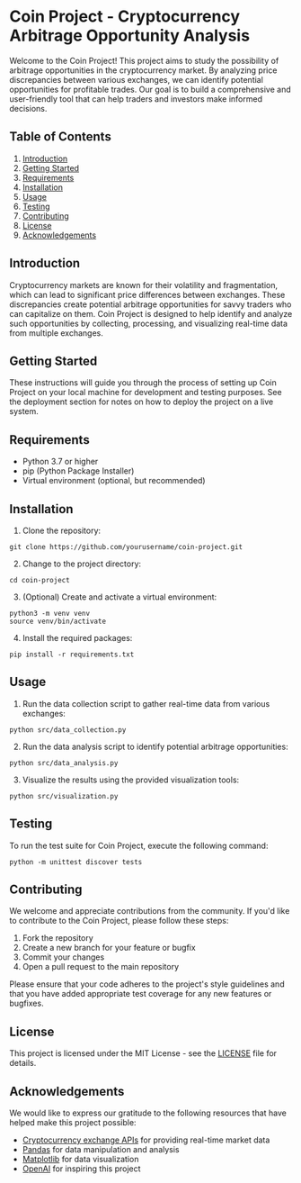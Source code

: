 # Coin Project - Cryptocurrency Arbitrage Opportunity Analysis

Welcome to the Coin Project! This project aims to study the possibility of arbitrage opportunities in the cryptocurrency market. By analyzing price discrepancies between various exchanges, we can identify potential opportunities for profitable trades. Our goal is to build a comprehensive and user-friendly tool that can help traders and investors make informed decisions.

## Table of Contents

1. [Introduction](#introduction)
2. [Getting Started](#getting-started)
3. [Requirements](#requirements)
4. [Installation](#installation)
5. [Usage](#usage)
6. [Testing](#testing)
7. [Contributing](#contributing)
8. [License](#license)
9. [Acknowledgements](#acknowledgements)

## Introduction

Cryptocurrency markets are known for their volatility and fragmentation, which can lead to significant price differences between exchanges. These discrepancies create potential arbitrage opportunities for savvy traders who can capitalize on them. Coin Project is designed to help identify and analyze such opportunities by collecting, processing, and visualizing real-time data from multiple exchanges.

## Getting Started

These instructions will guide you through the process of setting up Coin Project on your local machine for development and testing purposes. See the deployment section for notes on how to deploy the project on a live system.

## Requirements

* Python 3.7 or higher
* pip (Python Package Installer)
* Virtual environment (optional, but recommended)

## Installation

1. Clone the repository:

```
git clone https://github.com/yourusername/coin-project.git
```

2. Change to the project directory:

```
cd coin-project
```

3. (Optional) Create and activate a virtual environment:

```
python3 -m venv venv
source venv/bin/activate
```

4. Install the required packages:

```
pip install -r requirements.txt
```

## Usage

1. Run the data collection script to gather real-time data from various exchanges:

```
python src/data_collection.py
```

2. Run the data analysis script to identify potential arbitrage opportunities:

```
python src/data_analysis.py
```

3. Visualize the results using the provided visualization tools:

```
python src/visualization.py
```

## Testing

To run the test suite for Coin Project, execute the following command:

```
python -m unittest discover tests
```

## Contributing

We welcome and appreciate contributions from the community. If you'd like to contribute to the Coin Project, please follow these steps:

1. Fork the repository
2. Create a new branch for your feature or bugfix
3. Commit your changes
4. Open a pull request to the main repository

Please ensure that your code adheres to the project's style guidelines and that you have added appropriate test coverage for any new features or bugfixes.

## License

This project is licensed under the MIT License - see the [LICENSE](LICENSE) file for details.

## Acknowledgements

We would like to express our gratitude to the following resources that have helped make this project possible:

* [Cryptocurrency exchange APIs](https://github.com/ccxt/ccxt) for providing real-time market data
* [Pandas](https://pandas.pydata.org/) for data manipulation and analysis
* [Matplotlib](https://matplotlib.org/) for data visualization
* [OpenAI](https://www.openai.com/) for inspiring this project